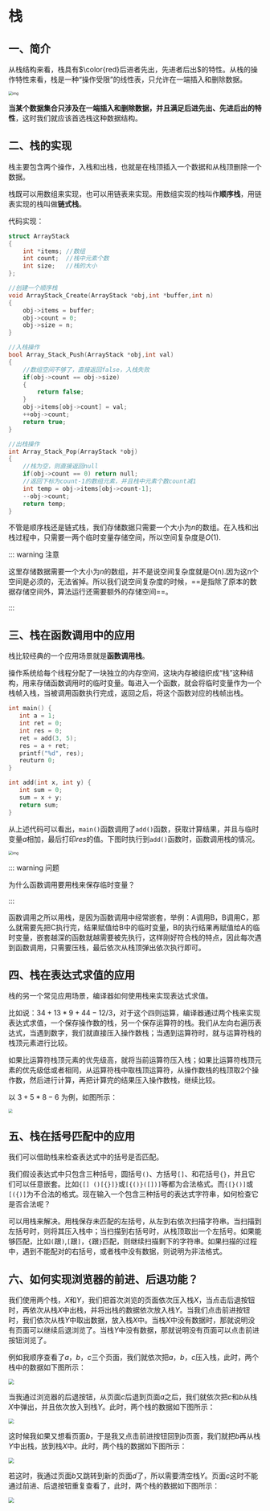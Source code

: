 # 栈
## 一、简介

从栈结构来看，栈具有$\color{red}后进者先出，先进者后出$的特性。从栈的操作特性来看，栈是一种“操作受限”的线性表，只允许在一端插入和删除数据。

<img src="https://hyh1370039199-1313349927.cos.ap-chengdu.myqcloud.com/img/202303031430932.jpeg" alt="img" style="zoom:50%;" />

**当某个数据集合只涉及在一端插入和删除数据，并且满足后进先出、先进后出的特性**，这时我们就应该首选栈这种数据结构。

## 二、栈的实现

栈主要包含两个操作，入栈和出栈，也就是在栈顶插入一个数据和从栈顶删除一个数据。

栈既可以用数组来实现，也可以用链表来实现。用数组实现的栈叫作**顺序栈**，用链表实现的栈叫做**链式栈**。

代码实现：

```c
struct ArrayStack
{
	int *items; //数组
	int count;  //栈中元素个数
    int size;   //栈的大小
};

//创建一个顺序栈
void ArrayStack_Create(ArrayStack *obj,int *buffer,int n)
{
    obj->items = buffer;
    obj->count = 0;
    obj->size = n;
}

//入栈操作
bool Array_Stack_Push(ArrayStack *obj,int val)
{
    //数组空间不够了，直接返回false，入栈失败
    if(obj->count == obj->size)
    {
        return false;
	}
    obj->items[obj->count] = val;
    ++obj->count;
    return true;
}

//出栈操作
int Array_Stack_Pop(ArrayStack *obj)
{
    //栈为空，则直接返回null
    if(obj->count == 0) return null;
    //返回下标为count-1的数组元素，并且栈中元素个数count减1
    int temp = obj->items[obj->count-1];
    --obj->count;
    return temp;
}
```

不管是顺序栈还是链式栈，我们存储数据只需要一个大小为$n$的数组。在入栈和出栈过程中，只需要一两个临时变量存储空间，所以空间复杂度是$O(1)$.

::: warning 注意

这里存储数据需要一个大小为$n$的数组，并不是说空间复杂度就是O(n).因为这n个空间是必须的，无法省掉。所以我们说空间复杂度的时候，==是指除了原本的数据存储空间外，算法运行还需要额外的存储空间==。

::: 

## 三、栈在函数调用中的应用

栈比较经典的一个应用场景就是**函数调用栈**。

操作系统给每个线程分配了一块独立的内存空间，这块内存被组织成“栈”这种结构，用来存储函数调用时的临时变量。每进入一个函数，就会将临时变量作为一个栈帧入栈，当被调用函数执行完成，返回之后，将这个函数对应的栈帧出栈。

```c
int main() {
   int a = 1; 
   int ret = 0;
   int res = 0;
   ret = add(3, 5);
   res = a + ret;
   printf("%d", res);
   reuturn 0;
}

int add(int x, int y) {
   int sum = 0;
   sum = x + y;
   return sum;
}
```

从上述代码可以看出，`main()`函数调用了`add()`函数，获取计算结果，并且与临时变量$a$相加，最后打印$res$的值。下图时执行到`add()`函数时，函数调用栈的情况。

<img src="https://hyh1370039199-1313349927.cos.ap-chengdu.myqcloud.com/img/202303031654620.jpeg" alt="img" style="zoom:50%;" />

::: warning 问题

为什么函数调用要用栈来保存临时变量？

::: 

函数调用之所以用栈，是因为函数调用中经常嵌套，举例：A调用B，B调用C，那么就需要先把C执行完，结果赋值给B中的临时变量，B的执行结果再赋值给A的临时变量，嵌套越深的函数就越需要被先执行，这样刚好符合栈的特点，因此每次遇到函数调用，只需要压栈，最后依次从栈顶弹出依次执行即可。

## 四、栈在表达式求值的应用

栈的另一个常见应用场景，编译器如何使用栈来实现表达式求值。

比如说：$34+13*9+44-12/3$，对于这个四则运算，编译器通过两个栈来实现表达式求值，一个保存操作数的栈，另一个保存运算符的栈。我们从左向右遍历表达式，当遇到数字，我们就直接压入操作数栈；当遇到运算符时，就与运算符栈的栈顶元素进行比较。

如果比运算符栈顶元素的优先级高，就将当前运算符压入栈；如果比运算符栈顶元素的优先级低或者相同，从运算符栈中取栈顶运算符，从操作数栈的栈顶取2个操作数，然后进行计算，再把计算完的结果压入操作数栈，继续比较。

以 $3 + 5 * 8 - 6$ 为例，如图所示：

<img src="https://hyh1370039199-1313349927.cos.ap-chengdu.myqcloud.com/img/202303101032182.jpeg"  style="zoom:50%;" />

## 五、栈在括号匹配中的应用

我们可以借助栈来检查表达式中的括号是否匹配。

我们假设表达式中只包含三种括号，圆括号`()`、方括号`[]`、和花括号`{}`，并且它们可以任意嵌套。比如`{[] ()[{}]}`或`[{()}([])]`等都为合法格式。而`{[}()]`或`[({)]`为不合法的格式。现在输入一个包含三种括号的表达式字符串，如何检查它是否合法呢？

可以用栈来解决。用栈保存未匹配的左括号，从左到右依次扫描字符串。当扫描到左括号时，则将其压入栈中；当扫描到右括号时，从栈顶取出一个左括号。如果能够匹配，比如`(`跟`)`,`[`跟`]`，`{`跟`}`匹配，则继续扫描剩下的字符串。如果扫描的过程中，遇到不能配对的右括号，或者栈中没有数据，则说明为非法格式。

## 六、如何实现浏览器的前进、后退功能？

我们使用两个栈，$X$和$Y$，我们把首次浏览的页面依次压入栈$X$，当点击后退按钮时，再依次从栈$X$中出栈，并将出栈的数据依次放入栈$Y$。当我们点击前进按钮时，我们依次从栈$Y$中取出数据，放入栈$X$中。当栈$X$中没有数据时，那就说明没有页面可以继续后退浏览了。当栈$Y$中没有数据，那就说明没有页面可以点击前进按钮浏览了。

例如我顺序查看了$a，b，c$三个页面，我们就依次把$a，b，c$压入栈，此时，两个栈中的数据如下图所示：

<img src="https://hyh1370039199-1313349927.cos.ap-chengdu.myqcloud.com/img/202303101342613.jpeg"  style="zoom:67%;" />

当我通过浏览器的后退按钮，从页面$c$后退到页面$a$之后，我们就依次把$c$和$b$从栈$X$中弹出，并且依次放入到栈$Y$。此时，两个栈的数据如下图所示：

<img src="https://hyh1370039199-1313349927.cos.ap-chengdu.myqcloud.com/img/202303101345677.jpeg"  style="zoom: 67%;" />

这时候我如果又想看页面$b$，于是我又点击前进按钮回到$b$页面，我们就把$b$再从栈$Y$中出栈，放到栈$X$中。此时，两个栈的数据如下图所示：

<img src="https://hyh1370039199-1313349927.cos.ap-chengdu.myqcloud.com/img/202303101350080.jpeg"  style="zoom:67%;" />

若这时，我通过页面$b$又跳转到新的页面$d$了，所以需要清空栈$Y$。页面$c$这时不能通过前进、后退按钮重复查看了，此时，两个栈的数据如下图所示：

<img src="https://hyh1370039199-1313349927.cos.ap-chengdu.myqcloud.com/img/202303101353248.jpeg"  style="zoom:67%;" />

